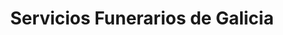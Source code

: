 ---
title: "Servicios Funerarios de Galicia"
url: /ferrol/servicios-funerarios-de-galicia/
shop: Bestattungen
---